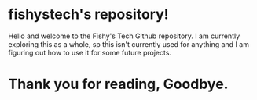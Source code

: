 # fishystech's repository!
Hello and welcome to the Fishy's Tech Github repository.
I am currently exploring this as a whole, sp this isn't currently used for anything and I am figuring out how to use it for some future projects.

# Thank you for reading, Goodbye.
